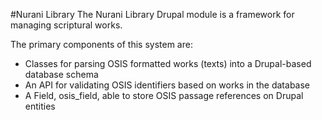 #Nurani Library
The Nurani Library Drupal module is a framework for managing scriptural works.

The primary components of this system are:

* Classes for parsing OSIS formatted works (texts) into a Drupal-based database schema
* An API for validating OSIS identifiers based on works in the database
* A Field, osis_field, able to store OSIS passage references on Drupal entities